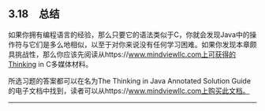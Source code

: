 ## 3.18　总结

如果你拥有编程语言的经验，那么只要它的语法类似于C，你就会发现Java中的操作符与它们是多么地相似，以至于对你来说没有任何学习困难。如果你发现本章颇具挑战性，那么你应该先阅读从https://www.mindviewllc.com上可获得的Thinking in C多媒体材料。

所选习题的答案都可以在名为The Thinking in Java Annotated Solution Guide的电子文档中找到，读者可以从https://www.mindviewllc.com上购买此文档。

---

[^1]: 数字47在我加盟的一家学院里被认为是“魔幻数字”，至今仍是这样。

[^2]: John Kirkham写道：“我开始用计算机是在1962年，使用的是IBM 1620机器上的FORTRAN II。那时候，从60年代到70年代，FORTRAN一直都是使用大写字母。之所以会出现这一情况，可能是由于早期的输入设备大多是老式电传打字机，使用5位Baudot码，那是不包括小写字母的。乘幂表达式中的“E”也肯定是大写的，所以不会与自然对数的基数“e”发生冲突，后者必然是小写的。“E”这个字母的含义其实很简单，就是“Exponential”的意思，即“指数”或“幂数”，代表数字系统的基数——一般都是10。当时，八进制也在程序员中广泛使用。尽管我自己未看到它的使用，但假若我在乘幂表达式中看到一个八进制数字，我就会认为基数是8。我记得第一次看到用小写“e”表示指数是在70年代末期。我当时也觉得它极易产生混淆。产生这个问题是因为FORTRAN已经渐渐引入了小写字母，但并非一开始就有。如果你真的想使用自然对数的基数，有现成的函数可供利用，但它们都是大写的。”